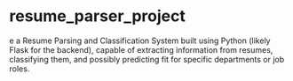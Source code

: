 # resume_parser_project
e a Resume Parsing and Classification System built using Python (likely Flask for the backend), capable of extracting information from resumes, classifying them, and possibly predicting fit for specific departments or job roles.
